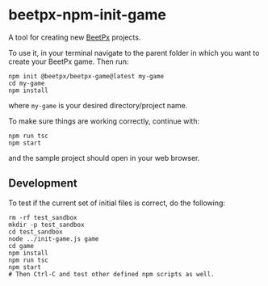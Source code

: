 # beetpx-npm-init-game

A tool for creating new [BeetPx](https://beetpx.dev) projects.

To use it, in your terminal navigate to the parent folder in which
you want to create your BeetPx game. Then run:

```shell
npm init @beetpx/beetpx-game@latest my-game
cd my-game
npm install
```

where `my-game` is your desired directory/project name.

To make sure things are working correctly, continue with:

```shell
npm run tsc
npm start
```

and the sample project should open in your web browser.

## Development

To test if the current set of initial files is correct, do the following:

```shell
rm -rf test_sandbox
mkdir -p test_sandbox
cd test_sandbox
node ../init-game.js game
cd game
npm install
npm run tsc
npm start
# Then Ctrl-C and test other defined npm scripts as well.
```